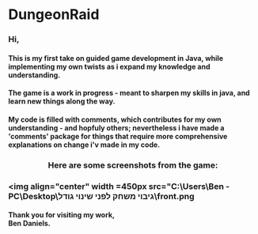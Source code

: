 # DungeonRaid
### Hi, 
#### This is my first take on guided game development in Java, while implementing my own twists as i expand my knowledge and understanding.
#### The game is a work in progress - meant to sharpen my skills in java, and learn new things along the way.
#### My code is filled with comments, which contributes for my own understanding - and hopfuly others; nevertheless i have made a 'comments' package for things that require more comprehensive explanations on change i'v made in my code.
<h3 align="center">Here are some screenshots from the game:<h3/>

 <img align="center" width =450px src="C:\Users\Ben - PC\Desktop\גיבוי משחק לפני שינוי גודל\front.png

<h4> Thank you for visiting my work,<br/>
Ben Daniels.<h4/>
